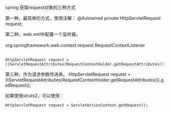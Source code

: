 spring 获取request对象的三种方式

 第一种，最简单的方式，使用注解：
	@Autowired
	private  HttpServletRequest request;

 第二种，web.xml中配置一个监听器。
	<listener>  
        <listener-class>  
            org.springframework.web.context.request.RequestContextListener  
        </listener-class>  
	</listener>  

	HttpServletRequest request = ((ServletRequestAttributes)RequestContextHolder.getRequestAttributes()).getRequest();

 第三种，作为请求参数传进来。
	HttpServletRequest request = ((ServletRequestAttributes)RequestContextHolder.getRequestAttributes()).getRequest(); 

 如果使用struts2，可以使用：

	HttpServletRequest request = ServletActionContext.getRequest(); 
